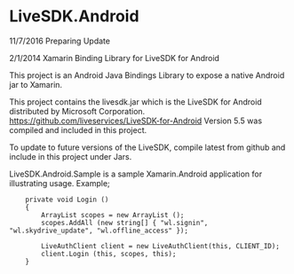LiveSDK.Android
===============
11/7/2016
Preparing Update

2/1/2014
Xamarin Binding Library for LiveSDK for Android

This project is an Android Java Bindings Library to expose a native Android jar to Xamarin. 

This project contains the livesdk.jar which is the LiveSDK for Android distributed by Microsoft Corporation.
https://github.com/liveservices/LiveSDK-for-Android
Version 5.5 was compiled and included in this project.

To update to future versions of the LiveSDK, compile latest from github and include in this project under Jars.

LiveSDK.Android.Sample is a sample Xamarin.Android application for illustrating usage.  Example;

		private void Login ()
		{
			ArrayList scopes = new ArrayList ();
			scopes.AddAll (new string[] { "wl.signin", "wl.skydrive_update", "wl.offline_access" });

			LiveAuthClient client = new LiveAuthClient(this, CLIENT_ID);
			client.Login (this, scopes, this);
		}